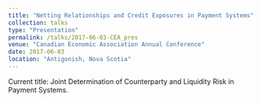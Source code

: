 ```yaml
---
title: "Netting Relationships and Credit Exposures in Payment Systems"
collection: talks
type: "Presentation"
permalink: /talks/2017-06-03-CEA_pres
venue: "Canadian Economic Association Annual Conference"
date: 2017-06-03
location: "Antigonish, Nova Scotia"
---
```

Current title: Joint Determination of Counterparty and Liquidity Risk in Payment Systems.
